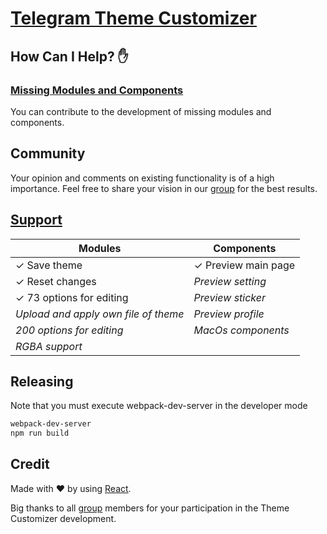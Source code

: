 # [Telegram Theme Customizer](http://livedemo.stickhands.com/tg_theme_customizer/)

## How Can I Help? :hand:

### [Missing Modules and Components](#missing-components)

You can contribute to the development of missing modules and components.

## Community

Your opinion and comments on existing functionality is of a high importance. Feel free to share your vision in our [group](https://t.me/theme_customizer) for the best results.

## [Support](#missing-components)

|     Modules                              |      Components        |
|------------------------------------------|------------------------|
| ✓ Save theme                             | ✓ Preview main page    |
| ✓ Reset changes                          | *Preview setting*      |
| ✓ 73 options for editing                 | *Preview sticker*      |
|   *Upload and apply own file of theme*   | *Preview profile*      |
|   *200 options for editing*              | *MacOs components*     |
|   *RGBA support*                         |                        |

## Releasing

Note that you must execute webpack-dev-server in the developer mode

```sh
webpack-dev-server
npm run build
```

## Credit

Made with :heart: by using [React](https://github.com/facebook/react).

Big thanks to all [group](https://t.me/theme_customizer) members for your participation in the Theme Customizer development.